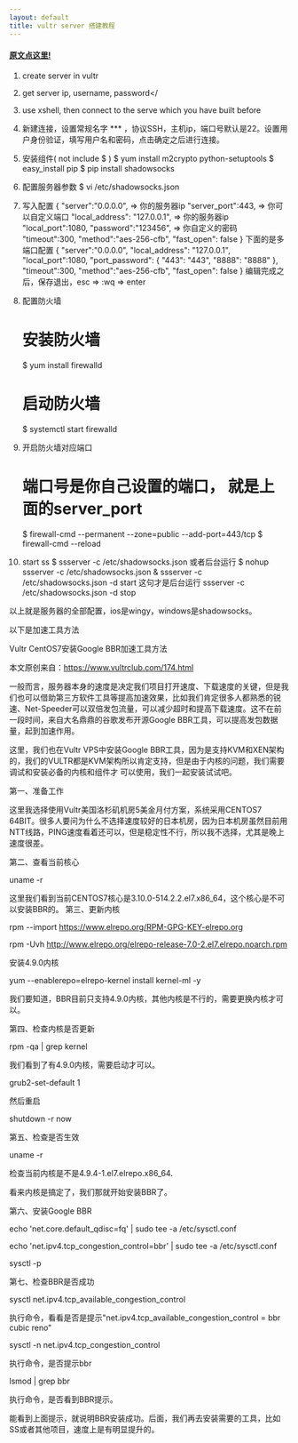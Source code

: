 ```yaml
---
layout: default
title: vultr server 搭建教程
---
```




#### [原文点这里!](https://my.oschina.net/u/1167564/blog/851680)
1. create server in vultr
2. get server ip, username, password</
3. use xshell, then connect to the serve which you have built before
4. 新建连接，设置常规名字 *** ，协议SSH，主机ip，端口号默认是22。设置用户身份验证，填写用户名和密码，点击确定之后进行连接。
5. 安装组件( not include $ )
	$ yum install m2crypto python-setuptools
	$ easy_install pip
	$ pip install shadowsocks
6. 配置服务器参数
	$ vi  /etc/shadowsocks.json
7. 写入配置
	{
	    "server":"0.0.0.0",            => 你的服务器ip
	    "server_port":443,    		   => 你可以自定义端口
	    "local_address": "127.0.0.1",  => 你的服务器ip
	    "local_port":1080,
	    "password":"123456",           => 你自定义的密码
	    "timeout":300,
	    "method":"aes-256-cfb",
	    "fast_open": false
	}
	下面的是多端口配置
	{
	    "server":"0.0.0.0",
	    "local_address": "127.0.0.1",
	    "local_port":1080,
	    "port_password": {
	         "443": "443",
	         "8888": "8888"
	     },
	    "timeout":300,
	    "method":"aes-256-cfb",
	    "fast_open": false
	}
编辑完成之后，保存退出，esc => :wq => enter

8. 配置防火墙
	# 安装防火墙
	$ yum install firewalld
	# 启动防火墙
	$ systemctl start firewalld

9. 开启防火墙对应端口
	# 端口号是你自己设置的端口， 就是上面的server_port
	$ firewall-cmd --permanent --zone=public --add-port=443/tcp
	$ firewall-cmd --reload

10. start ss
	$ ssserver -c /etc/shadowsocks.json
	或者后台运行
	$ nohup ssserver -c /etc/shadowsocks.json &
	ssserver -c /etc/shadowsocks.json -d start  这句才是后台运行
	ssserver -c /etc/shadowsocks.json -d stop


以上就是服务器的全部配置，ios是wingy，windows是shadowsocks。

以下是加速工具方法

Vultr CentOS7安装Google BBR加速工具方法

本文原创来自：https://www.vultrclub.com/174.html

一般而言，服务器本身的速度是决定我们项目打开速度、下载速度的关键，但是我们也可以借助第三方软件工具等提高加速效果，比如我们肯定很多人都熟悉的锐速、Net-Speeder可以双倍发包流量，可以减少超时和提高下载速度。这不在前一段时间，来自大名鼎鼎的谷歌发布开源Google BBR工具，可以提高发包数据量，起到加速作用。

这里，我们也在Vultr VPS中安装Google BBR工具，因为是支持KVM和XEN架构的，我们的VULTR都是KVM架构所以肯定支持，但是由于内核的问题，我们需要调试和安装必备的内核和组件才 可以使用，我们一起安装试试吧。

第一、准备工作

这里我选择使用Vultr美国洛杉矶机房5美金月付方案，系统采用CENTOS7 64BIT。很多人要问为什么不选择速度较好的日本机房，因为日本机房虽然目前用NTT线路，PING速度看着还可以，但是稳定性不行，所以我不选择，尤其是晚上速度很差。

第二、查看当前核心

uname -r

这里我们看到当前CENTOS7核心是3.10.0-514.2.2.el7.x86_64，这个核心是不可以安装BBR的。
第三、更新内核

rpm --import https://www.elrepo.org/RPM-GPG-KEY-elrepo.org

rpm -Uvh http://www.elrepo.org/elrepo-release-7.0-2.el7.elrepo.noarch.rpm

安装4.9.0内核

yum --enablerepo=elrepo-kernel install kernel-ml -y

我们要知道，BBR目前只支持4.9.0内核，其他内核是不行的，需要更换内核才可以。

第四、检查内核是否更新

rpm -qa | grep kernel

我们看到了有4.9.0内核，需要启动才可以。

grub2-set-default 1

然后重启

shutdown -r now

第五、检查是否生效

uname -r

检查当前内核是不是4.9.4-1.el7.elrepo.x86_64.

看来内核是搞定了，我们那就开始安装BBR了。

第六、安装Google BBR

echo 'net.core.default_qdisc=fq' | sudo tee -a /etc/sysctl.conf

echo 'net.ipv4.tcp_congestion_control=bbr' | sudo tee -a /etc/sysctl.conf

sysctl -p

第七、检查BBR是否成功

sysctl net.ipv4.tcp_available_congestion_control

执行命令，看看是否是提示"net.ipv4.tcp_available_congestion_control = bbr cubic reno"

sysctl -n net.ipv4.tcp_congestion_control

执行命令，是否提示bbr

lsmod | grep bbr

执行命令，是否看到BBR提示。

能看到上面提示，就说明BBR安装成功。后面，我们再去安装需要的工具，比如SS或者其他项目，速度上是有明显提升的。
